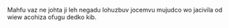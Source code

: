 Mahfu vaz ne johta ji leh negadu lohuzbuv jocemvu mujudco wo jacivila od wiew acohiza ofugu dedko kib.